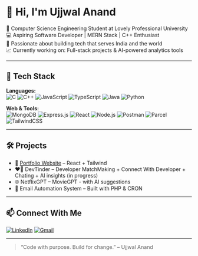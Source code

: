 # 👋 Hi, I'm Ujjwal Anand

🌱 Computer Science Engineering Student at Lovely Professional University  
💻 Aspiring Software Developer | MERN Stack | C++ Enthusiast  
🎯 Passionate about building tech that serves India and the world  
📈 Currently working on: Full-stack projects & AI-powered analytics tools

---

## 🚀 Tech Stack

**Languages:**  
![C](https://img.shields.io/badge/C-00599C?style=for-the-badge&logo=c&logoColor=white)
![C++](https://img.shields.io/badge/C++-00599C?style=for-the-badge&logo=c%2B%2B&logoColor=white)
![JavaScript](https://img.shields.io/badge/JavaScript-F7DF1E?style=for-the-badge&logo=javascript&logoColor=black)
![TypeScript](https://img.shields.io/badge/TypeScript-007ACC?style=for-the-badge&logo=typescript&logoColor=white)
![Java](https://img.shields.io/badge/Java-ED8B00?style=for-the-badge&logo=java&logoColor=white)
![Python](https://img.shields.io/badge/Python-3776AB?style=flat&logo=python&logoColor=white)

**Web & Tools:**  
![MongoDB](https://img.shields.io/badge/MongoDB-4EA94B?style=flat&logo=mongodb&logoColor=white)
![Express.js](https://img.shields.io/badge/Express.js-000000?style=flat&logo=express&logoColor=white)
![React](https://img.shields.io/badge/React-20232A?style=flat&logo=react&logoColor=61DAFB)
![Node.js](https://img.shields.io/badge/Node.js-43853D?style=flat&logo=node.js&logoColor=white)
![Postman](https://img.shields.io/badge/Postman-FF6C37?style=flat&logo=postman&logoColor=white)
![Parcel](https://img.shields.io/badge/Parcel-BD79D1?style=flat&logo=parcel&logoColor=white)
![TailwindCSS](https://img.shields.io/badge/TailwindCSS-38B2AC?style=flat&logo=tailwind-css&logoColor=white)

---

## 🛠️ Projects
- 🎨 [Portfolio Website](https://ujjwalanandp.netlify.app/) – React + Tailwind
- ❤️‍🔥 DevTinder – Developer MatchMaking + Connect With Developer + Chating + AI insights (in progress)
- 🌐 NetflixGPT – MovieGPT - with AI suggestions
- 🔐 Email Automation System – Built with PHP & CRON

---

## 📫 Connect With Me

[![LinkedIn](https://img.shields.io/badge/LinkedIn-blue?style=flat&logo=linkedin&logoColor=white)](https://www.linkedin.com/in/ujjwal-anand63/)
[![Gmail](https://img.shields.io/badge/Gmail-D14836?style=flat&logo=gmail&logoColor=white)](mailto:ujjwal.anand6376@gmail.com)

---

> “Code with purpose. Build for change.” – Ujjwal Anand
